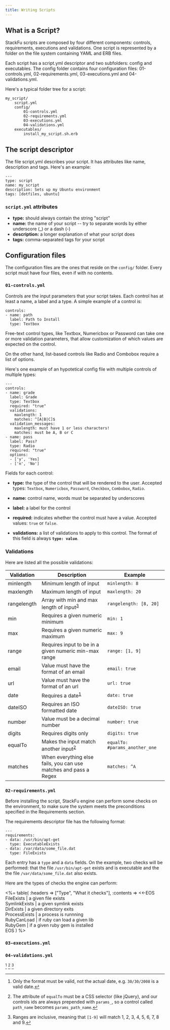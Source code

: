 ```yaml
--- 
title: Writing Scripts
---
```


## What is a Script?

StackFu scripts are composed by four different components: controls, requirements, executions and validations. One script is represented by a folder on the file system containing YAML and ERB files.

Each script has a script.yml descriptor and two subfolders: config and executables. The config folder contains four configuration files: 01-controls.yml, 02-requirements.yml, 03-executions.yml and 04-validations.yml.

Here's a typical folder tree for a script:

	my_script/
		script.yml
		config/
			01-controls.yml
			02-requirements.yml
			03-executions.yml
			04-validations.yml
		executables/
			install_my_script.sh.erb
	
## The script descriptor

The file script.yml describes your script. It has attributes like name, description and tags. Here's an example:

	---
	type: script
	name: my_script
	description: Sets up my Ubuntu environment
	tags: [dotfiles, ubuntu]

### `script.yml` attributes

- **type:** should always contain the string "script"		
- **name:** the name of your script -- try to separate words by either underscore (_) or a dash (-)	
- **description:** a longer explanation of what your script does	
- **tags:** comma-separated tags for your script 	

## Configuration files

The configuration files are the ones that reside on the `config/` folder. Every script must have four files, even if with no contents.

### `01-controls.yml`

Controls are the input parameters that your script takes. Each control has at least a name, a label and a type. A simple example of a control is:

	controls:
	- name: path
	  label: Path to Install
	  type: Textbox

Free-text control types, like Textbox, Numericbox or Password can take one or more validation parameters, that allow customization of which values are expected on the control.

On the other hand, list-based controls like Radio and Combobox require a list of options. 

Here's one example of an hypotetical config file with multiple controls of multiple types:

	--- 
	controls: 
	- name: grade
	  label: Grade
	  type: Textbox
	  required: "true"
	  validations: 
	    maxlength: 1
	    matches: ^[A|B|C]$
	  validation_messages: 
	    maxlength: must have 1 or less characters!
	    matches: must be A, B or C
	- name: pass
	  label: Pass?
	  type: Radio
	  required: "true"
	  options: 
	  - ['y', 'Yes]
	  - ['n', 'No']
	
Fields for each control:

- **type:** the type of the control that will be rendered to the user. Accepted types: `Textbox`, `Numericbox`, `Password`, `Checkbox`, `Combobox`, `Radio`.    

- **name:** control name, words must be separated by underscores	    

- **label:** a label for the control 	    

- **required:** indicates whether the control must have a value. Accepted values: `true` or `false`.	    

- **validations:** a list of validations to apply to this control. The format of this field is always **`type: value`**.     


### Validations

Here are listed all the possible validations:

<table> 
  <thead> 
    <tr> 
      <th class="validation">Validation</th> 
      <th class="description">Description</th> 
      <th class="example">Example</th> 
    </tr> 
  </thead> 
  <tbody> 
    <tr> 
      <td class="validation">minlength</td> 
      <td class="description">Minimum length of input</td> 
      <td class="example"><code>minlength: 8</code></td> 
    </tr> 
    <tr> 
      <td class="validation">maxlength</td> 
      <td class="description">Maximum length of input</td> 
      <td class="example"><code>maxlength: 20</code></td> 
    </tr> 
    <tr> 
      <td class="validation">rangelength</td> 
      <td class="description">Array with min and max length of input<sup id="fnref:rangeobs"><a href="#fn:rangeobs" rel="footnote">3</a></sup></td> 
      <td class="example"><code>rangelength: [8, 20]</code></td> 
    </tr> 
    <tr> 
      <td class="validation">min</td> 
      <td class="description">Requires a given numeric minimum</td> 
      <td class="example"><code>min: 1</code></td> 
    </tr> 
    <tr> 
      <td class="validation">max</td> 
      <td class="description">Requires a given numeric maximum</td> 
      <td class="example"><code>max: 9</code></td> 
    </tr> 
    <tr> 
      <td class="validation">range</td> 
      <td class="description">Requires input to be in a given numeric min-max range</td> 
      <td class="example"><code>range: [1, 9]</code></td> 
    </tr> 
    <tr> 
      <td class="validation">email</td> 
      <td class="description">Value must have the format of an email</td> 
      <td class="example"><code>email: true</code></td> 
    </tr> 
    <tr> 
      <td class="validation">url</td> 
      <td class="description">Value must have the format of an url</td> 
      <td class="example"><code>url: true</code></td> 
    </tr> 
    <tr> 
      <td class="validation">date</td> 
      <td class="description">Requires a date<sup id="fnref:dateobs"><a href="#fn:dateobs" rel="footnote">1</a></sup></td> 
      <td class="example"><code>date: true</code></td> 
    </tr> 
    <tr> 
      <td class="validation">dateISO</td> 
      <td class="description">Requires an ISO formatted date</td> 
      <td class="example"><code>dateISO: true</code></td> 
    </tr> 
    <tr> 
      <td class="validation">number</td> 
      <td class="description">Value must be a decimal number</td> 
      <td class="example"><code>number: true</code></td> 
    </tr> 
    <tr> 
      <td class="validation">digits</td> 
      <td class="description">Requires digits only</td> 
      <td class="example"><code>digits: true</code></td> 
    </tr> 
    <tr> 
      <td class="validation">equalTo</td> 
      <td class="description">Makes the input match another input<sup id="fnref:equalnotes"><a href="#fn:equalnotes" rel="footnote">2</a></sup></td> 
      <td class="example"><code>equalTo: #params_another_one</code></td> 
    </tr> 
    <tr> 
      <td class="validation">matches</td> 
      <td class="description">When everything else fails, you can use matches and pass a Regex</td> 
      <td class="example"><code>matches: ^A</code></td> 
    </tr> 
  </tbody> 
</table>

[^dateobs]: Only the format must be valid, not the actual date, e.g. `30/30/2008` is a valid date. 	

[^equalnotes]: The attribute of `equalTo` must be a CSS selector (like jQuery), and our controls ids are always prepended with `params_`, so a control called `path_name` becomes `params_path_name`.

[^rangeobs]: Ranges are inclusive, meaning that `[1-9]` will match 1, 2, 3, 4, 5, 6, 7, 8 and 9.

### `02-requirements.yml`

Before installing the script, StackFu engine can perform some checks on the environment, to make sure the system meets the preconditions specified in the Requirements section.

The requirements descriptor file has the following format:

	--- 
	requirements: 
	- data: /usr/bin/apt-get
	  type: ExecutableExists
	- data: /var/data/some_file.dat
	  type: FileExists

Each entry has a `type` and a `data` fields. On the example, two checks will be performed: that the file `/usr/bin/apt-get` exists and is executable and the the file `/var/data/some_file.dat` also exists.

Here are the types of checks the engine can perform:

<%= table(
	:headers => ["Type", "What it checks"],
	:contents => <<-EOS
FileExists    | a given file exists			     
SymlinkExists | a given symlink exists            
DirExists     | a given directory exits           
ProcessExists | a process is runnning             
RubyCanLoad   | if ruby can load a given lib      
RubyGem       | if a given ruby gem is installed  
EOS
) %>

### `03-executions.yml`

### `04-validations.yml`



 [^dateobs]
 [^equalnotes]
 [^rangeobs]

